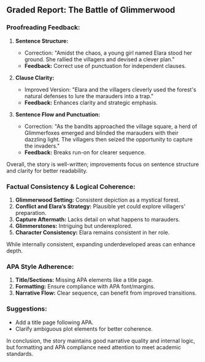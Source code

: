 ## Graded Report: The Battle of Glimmerwood

### Proofreading Feedback:
1. **Sentence Structure:**
   - Correction: "Amidst the chaos, a young girl named Elara stood her ground. She rallied the villagers and devised a clever plan."
   - **Feedback:** Correct use of punctuation for independent clauses.

2. **Clause Clarity:**
   - Improved Version: "Elara and the villagers cleverly used the forest's natural defenses to lure the marauders into a trap."
   - **Feedback:** Enhances clarity and strategic emphasis.

3. **Sentence Flow and Punctuation:**
   - Correction: "As the bandits approached the village square, a herd of Glimmerfoxes emerged and blinded the marauders with their dazzling light. The villagers then seized the opportunity to capture the invaders."
   - **Feedback:** Breaks run-on for clearer sequence.

Overall, the story is well-written; improvements focus on sentence structure and clarity for better readability.

### Factual Consistency & Logical Coherence:
1. **Glimmerwood Setting:** Consistent depiction as a mystical forest.
2. **Conflict and Elara’s Strategy:** Plausible yet could explore villagers' preparation.
3. **Capture Aftermath:** Lacks detail on what happens to marauders.
4. **Glimmerstones:** Intriguing but underexplored.
5. **Character Consistency:** Elara remains consistent in her role.

While internally consistent, expanding underdeveloped areas can enhance depth.

### APA Style Adherence:
1. **Title/Sections:** Missing APA elements like a title page.
2. **Formatting:** Ensure compliance with APA font/margins.
3. **Narrative Flow:** Clear sequence, can benefit from improved transitions.

### Suggestions:
- Add a title page following APA.
- Clarify ambiguous plot elements for better coherence.

In conclusion, the story maintains good narrative quality and internal logic, but formatting and APA compliance need attention to meet academic standards.